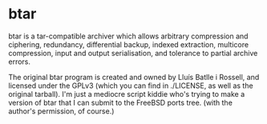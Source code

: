 btar
====

btar is a tar-compatible archiver which allows arbitrary compression and
ciphering, redundancy, differential backup, indexed extraction, multicore
compression, input and output serialisation, and tolerance to partial
archive errors.

The original btar program is created and owned by Lluís Batlle i Rossell, and
licensed under the GPLv3 (which you can find in ./LICENSE, as well as the
original tarball). I'm just a mediocre script kiddie who's trying to
make a version of btar that I can submit to the FreeBSD ports tree. (with the
author's permission, of course.)
